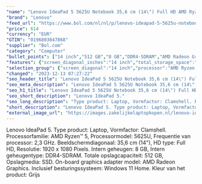 ```yaml
---
"name": "Lenovo IdeaPad 5 5625U Notebook 35,6 cm (14\") Full HD AMD Ryzen™ 5 8 GB DDR4-SDRAM 512 GB SSD Wi-Fi 6 (802.11ax) Windows 11 Home Grijs"
"brand": "Lenovo"
"feed_url": "https://www.bol.com/nl/nl/p/lenovo-ideapad-5-5625u-notebook-35-6-cm-full-hd-amd-ryzen-5-8-gb-ddr4-sdram-512-gb-ssd-wi-fi-6-windows-11-home-grijs/9300000129874825"
"price": 614
"currency": "EUR"
"GTIN": "0196803047868"
"supplier": "Bol.com"
"category": "Computer"
"bullet_points": ["14 inch","512 GB","8 GB","DDR4-SDRAM","AMD Radeon Graphics","Windows"]
"features": {"screen_diagonal_inches":"14 inch","total_storage_space":"512 GB","memory_size":"8 GB","memory_type":"DDR4-SDRAM","graphics_card":"AMD Radeon Graphics","operating_system":"Windows"}
"selection_group": {"screen_diagonal":"14 inch","processor":"AMD Ryzen 5","changed_price_past_3_days":false,"product_family":"Ideapad"}
"changed": "2023-12-13 07:27:22"
"seo_header_title": "Lenovo IdeaPad 5 5625U Notebook 35,6 cm (14\") Full HD AMD Ryzen™ 5 8 GB DDR4-SDRAM 512 GB SSD Wi-Fi 6 (802.11ax) Windows 11 Home Grijs"
"seo_meta_description": "Lenovo IdeaPad 5 5625U Notebook 35,6 cm (14\") Full HD AMD Ryzen™ 5 8 GB DDR4-SDRAM 512 GB SSD Wi-Fi 6 (802.11ax) Windows 11 Home Grijs"
"seo_h1_title": "Lenovo IdeaPad 5 5625U Notebook 35,6 cm (14\") Full HD AMD Ryzen™ 5 8 GB DDR4-SDRAM 512 GB SSD Wi-Fi 6 (802.11ax) Windows 11 Home Grijs"
"seo_short_description": "Lenovo IdeaPad 5."
"seo_long_description": "Type product: Laptop, Vormfactor: Clamshell. Processorfamilie: AMD Ryzen™ 5, Processormodel: 5625U, Frequentie van processor: 2,3 GHz. Beeldschermdiagonaal: 35,6 cm (14\"), HD type: Full HD, Resolutie: 1920 x 1080 Pixels. Intern geheugen: 8 GB, Intern geheugentype: DDR4-SDRAM. Totale opslagcapaciteit: 512 GB, Opslagmedia: SSD. On-board graphics adapter model: AMD Radeon Graphics. Inclusief besturingssysteem: Windows 11 Home. Kleur van het product: Grijs"
"short_description": "Lenovo IdeaPad 5. Type product: Laptop, Vormfactor: Clamshell. Processorfamilie: AMD Ryzen™ 5, Processormodel: 5625U, Frequentie van processor: 2,3 GHz. Beeldschermdiagonaal: 35,6 cm (14\"), HD type: Full HD, Resolutie: 1920 x 1080 Pixels. Intern geheugen: 8 GB, Intern geheugentype: DDR4-SDRAM. Totale opslagcapaciteit: 512 GB, Opslagmedia: SSD. On-board graphics adapter model: AMD Radeon Graphics. Inclusief besturingssysteem: Windows 11 Home. Kleur van het product: Grijs"
"external_image_url": "https://images.zakelijkelaptopkopen.nl/lenovo-ideapad-5-5625u-notebook-35-6-cm-full-hd-amd-ryzen-5-8-gb-ddr4-sdram-512-gb-ssd-wi-fi-6-windows-11-home-grijs.webp"
---
```


Lenovo IdeaPad 5. Type product: Laptop, Vormfactor: Clamshell. Processorfamilie: AMD Ryzen™ 5, Processormodel: 5625U, Frequentie van processor: 2,3 GHz. Beeldschermdiagonaal: 35,6 cm (14"), HD type: Full HD, Resolutie: 1920 x 1080 Pixels. Intern geheugen: 8 GB, Intern geheugentype: DDR4-SDRAM. Totale opslagcapaciteit: 512 GB, Opslagmedia: SSD. On-board graphics adapter model: AMD Radeon Graphics. Inclusief besturingssysteem: Windows 11 Home. Kleur van het product: Grijs